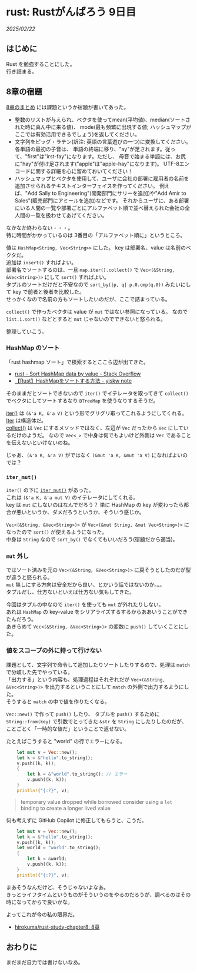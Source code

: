 # rust: Rustがんばろう 9日目

_2025/02/22_

## はじめに

Rust を勉強することにした。  
行き詰まる。

## 8章の宿題

[8章のまとめ](https://doc.rust-jp.rs/book-ja/ch08-03-hash-maps.html#%E3%81%BE%E3%81%A8%E3%82%81) には課題というか宿題が書いてあった。

* 整数のリストが与えられ、ベクタを使ってmean(平均値)、median(ソートされた時に真ん中に来る値)、 mode(最も頻繁に出現する値; ハッシュマップがここでは有効活用できるでしょう)を返してください。
* 文字列をピッグ・ラテン(訳注: 英語の言葉遊びの一つ)に変換してください。各単語の最初の子音は、 単語の終端に移り、"ay"が足されます。従って、"first"は"irst-fay"になります。ただし、 母音で始まる単語には、お尻に"hay"が付け足されます("apple"は"apple-hay"になります)。 UTF-8エンコードに関する詳細を心に留めておいてください！
* ハッシュマップとベクタを使用して、ユーザに会社の部署に雇用者の名前を追加させられるテキストインターフェイスを作ってください。 例えば、"Add Sally to Engineering"(開発部門にサリーを追加)や"Add Amir to Sales"(販売部門にアミールを追加)などです。 それからユーザに、ある部署にいる人間の一覧や部署ごとにアルファベット順で並べ替えられた会社の全人間の一覧を扱わせてあげてください。

なかなか終わらない・・・。  
特に時間がかかっているのは 3番目の「アルファベット順に」というところ。

値は `HashMap<String, Vec<String>>` にした。
key は部署名、value は名前のベクタだ。  
追加は `insert()` すればよい。  
部署名でソートするのは、一旦 `map.iter().collect()` で `Vec<(&String, &Vec<String>)>` にして `sort()` すればよい。  
タプルのソートだけだと不安なので `sort_by(|p, q| p.0.cmp(q.0))` みたいにして key で前者と後者を比較した。  
せっかくなので名前の方もソートしたいのだが、ここで詰まっている。

`collect()` で作ったベクタは value が `mut` ではない参照になっている。
なので `list.1.sort()` などとすると `mut` じゃないのでできないと怒られる。

整理していこう。

### HashMap のソート

「rust hashmap ソート」で検索するとここら辺が出てきた。

* [rust - Sort HashMap data by value - Stack Overflow](https://stackoverflow.com/questions/34555837/sort-hashmap-data-by-value)
* [【Rust】HashMapをソートする方法 - yiskw note](https://yiskw713.hatenablog.com/entry/rust-hashmap-sort)

そのままだとソートできないので `iter()` でイテレータを取ってきて `collect()` でベクタにしてソートするなり `BTreeMap` を使うなりするそうだ。

[iter()](https://doc.rust-lang.org/std/collections/struct.HashMap.html#method.iter) は `(&'a K, &'a V)` という形でグリグリ取ってこれるようにしてくれる。  
[Iter](https://doc.rust-lang.org/std/collections/hash_map/struct.Iter.html) は構造体だ。  
[collect()](https://doc.rust-lang.org/std/iter/trait.Iterator.html#method.collect) は `Vec` にするメソッドではなく、左辺が `Vec` だったから `Vec` にしているだけのようだ。
なので `Vec<_>` で中身は何でもよいけど外側は `Vec` であることを伝えないといけないのね。

じゃあ、`(&'a K, &'a V)` がではなく `(&mut 'a K, &mut 'a V)` になればよいのでは？

### `iter_mut()`

`iter()` の下に [`iter_mut()`](https://doc.rust-lang.org/std/collections/struct.HashMap.html#method.iter_mut) があった。  
これは `(&'a K, &'a mut V)` のイテレータにしてくれる。  
key は `mut` にしないのはなんでだろう？ 
単に HashMap の key が変わったら都合が悪いというか、ダメだろうというか、そういう感じか。  

`Vec<(&String, &Vec<String>)>` が `Vec<(&mut String, &mut Vec<String>)>` になったので `sort()` が使えるようになった。  
中身は `String` なので `sort_by()` でなくてもいいだろう(宿題だから適当)。

### `mut` 外し

ではソート済みを元の `Vec<(&String, &Vec<String>)>` に戻そうとしたのだが型が違うと怒られる。  
`mut` 無しにする方向は安全だから良い、とかいう話ではないのか。。。  
タプルだし、仕方ないといえば仕方ない気もしてきた。

今回はタプルの中なので `iter()` を使っても `mut` が外れたりしない。  
あれは `HashMap` の key-value をシリアライズするするからああいうことができたんだろう。  
あきらめて `Vec<(&String, &Vec<String>)>` の変数に `push()` していくことにした。

### 値をスコープの外に持って行けない

課題として、文字列で命令して追加したりソートしたりするので、処理は `match` で分岐した先でやっている。  
「出力する」という内容も、処理過程はそれぞれだが `Vec<(&String, &Vec<String>)>` を出力するということにして `match` の外側で出力するようにした。  
そうすると `match` の中で値を作りたくなる。

`Vec::new()` で作って `push()` したり、
タプルを `push()` するために `String::from(key)` で引数でとってきた `&str` を `String` にしたりしたのだが、
ことごとく「一時的な値だ」ということで返せない。

たとえばこうすると "world" の行でエラーになる。

```rust
    let mut v = Vec::new();
    let k = &"hello".to_string();
    v.push((k, k));
    {
        let k = &"world".to_string(); // エラー
        v.push((k, k));
    }
    println!("{:?}", v);
```

> temporary value dropped while borrowed
> consider using a `let` binding to create a longer lived value

何も考えずに GitHub Copilot に修正してもらうと、こうだ。

```rust
    let mut v = Vec::new();
    let k = &"hello".to_string();
    v.push((k, k));
    let world = "world".to_string();
    {
        let k = &world;
        v.push((k, k));
    }
    println!("{:?}", v);
```

まあそうなんだけど、そうじゃないよなあ。  
きっとライフタイムというものがそういうのをやるのだろうが、調べるのはその時になってからで良いかな。

よってこれが今の私の限界だ。

* [hirokuma/rust-study-chapter8: 8章](https://github.com/hirokuma/rust-study-chapter8/tree/main)

## おわりに

まだまだ自力では書けないなあ。
